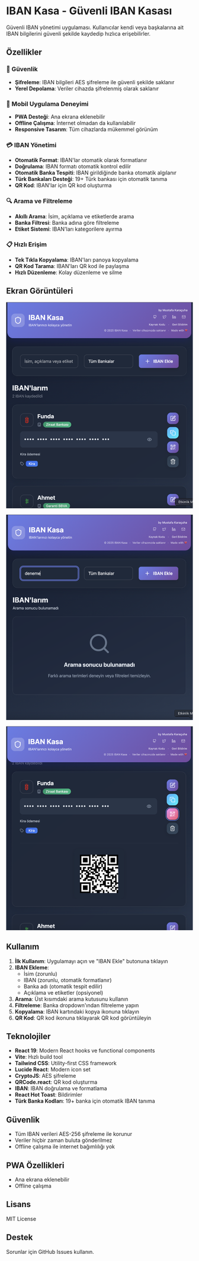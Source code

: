 # IBAN Kasa - Güvenli IBAN Kasası

Güvenli IBAN yönetimi uygulaması. Kullanıcılar kendi veya başkalarına ait IBAN bilgilerini güvenli şekilde kaydedip hızlıca erişebilirler.

## Özellikler

### 🔐 Güvenlik
- **Şifreleme**: IBAN bilgileri AES şifreleme ile güvenli şekilde saklanır
- **Yerel Depolama**: Veriler cihazda şifrelenmiş olarak saklanır

### 📱 Mobil Uygulama Deneyimi
- **PWA Desteği**: Ana ekrana eklenebilir
- **Offline Çalışma**: İnternet olmadan da kullanılabilir
- **Responsive Tasarım**: Tüm cihazlarda mükemmel görünüm

### 💳 IBAN Yönetimi
- **Otomatik Format**: IBAN'lar otomatik olarak formatlanır
- **Doğrulama**: IBAN formatı otomatik kontrol edilir
- **Otomatik Banka Tespiti**: IBAN girildiğinde banka otomatik algılanır
- **Türk Bankaları Desteği**: 19+ Türk bankası için otomatik tanıma
- **QR Kod**: IBAN'lar için QR kod oluşturma

### 🔍 Arama ve Filtreleme
- **Akıllı Arama**: İsim, açıklama ve etiketlerde arama
- **Banka Filtresi**: Banka adına göre filtreleme
- **Etiket Sistemi**: IBAN'ları kategorilere ayırma

### 📋 Hızlı Erişim
- **Tek Tıkla Kopyalama**: IBAN'ları panoya kopyalama
- **QR Kod Tarama**: IBAN'ları QR kod ile paylaşma
- **Hızlı Düzenleme**: Kolay düzenleme ve silme

## Ekran Görüntüleri

![Ana Sayfa](public/screenshots/home.png)

<!-- ![IBAN Ekleme Modalı](public/screenshots/add-iban.png) -->

![Arama ve Filtreleme](public/screenshots/search-filter.png)

![QR Kod Görünümü](public/screenshots/qr.png)

## Kullanım

1. **İlk Kullanım**: Uygulamayı açın ve "IBAN Ekle" butonuna tıklayın
2. **IBAN Ekleme**: 
   - İsim (zorunlu)
   - IBAN (zorunlu, otomatik formatlanır)
   - Banka adı (otomatik tespit edilir)
   - Açıklama ve etiketler (opsiyonel)
3. **Arama**: Üst kısımdaki arama kutusunu kullanın
4. **Filtreleme**: Banka dropdown'ından filtreleme yapın
5. **Kopyalama**: IBAN kartındaki kopya ikonuna tıklayın
6. **QR Kod**: QR kod ikonuna tıklayarak QR kod görüntüleyin

## Teknolojiler

- **React 19**: Modern React hooks ve functional components
- **Vite**: Hızlı build tool
- **Tailwind CSS**: Utility-first CSS framework
- **Lucide React**: Modern icon set
- **CryptoJS**: AES şifreleme
- **QRCode.react**: QR kod oluşturma
- **IBAN**: IBAN doğrulama ve formatlama
- **React Hot Toast**: Bildirimler
- **Türk Banka Kodları**: 19+ banka için otomatik IBAN tanıma

## Güvenlik

- Tüm IBAN verileri AES-256 şifreleme ile korunur
- Veriler hiçbir zaman buluta gönderilmez
- Offline çalışma ile internet bağımlılığı yok

## PWA Özellikleri

- Ana ekrana eklenebilir
- Offline çalışma

## Lisans

MIT License

## Destek

Sorunlar için GitHub Issues kullanın.
